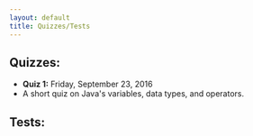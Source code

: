 ```yaml
---
layout: default
title: Quizzes/Tests
---
```

## Quizzes:

+ **Quiz 1:** Friday, September 23, 2016
+ A short quiz on Java's variables, data types, and operators.

<!---

+ **Quiz 2:** Due Monday, November 2, 2015
+ A multiple choice quiz on Java's classes and objects.
+ Log into [EngradePro](http://www.engradepro.com) and select the assignment link, "Quiz 2".
-->

## Tests:

<!--
+ **Test 1:** Thursday, October 15, 2015
+ **This test will cover the following material:** Barron's Textbook, Chapter 1. Blue Pelican Textbook, Lessons 1, 2, 4, 8, 9, 11, 14.
+ **The following topics will not be covered:** Javadoc Comments, Final Variables, Comparing Floating-Point Numbers, The For-Each Loop, Errors and Exceptions.

---

+ **Test 2:** Monday, November 16, 2015
+ **This test will cover the following material:** Barron's Textbook, Chapter 2. Blue Pelican Textbook, Lessons 15, 33.
+ **The following topics will not be covered:** static variables, static methods, and the `this` keyword.
-->

